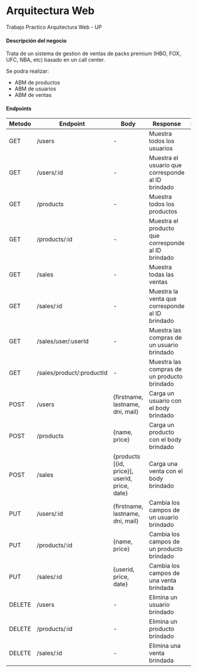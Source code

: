 # Arquitectura Web
Trabajo Practico Arquitectura Web - UP

#### Descripción del negocio
Trata de un sistema de gestion de ventas de packs premium (HBO, FOX, UFC, NBA, etc) basado en un call center. 

Se podra realizar:
- ABM de productos
- ABM de usuarios
- ABM de ventas



#### Endpoints

Metodo  | Endpoint | Body | Response | Status
------------- | ------------- | ------------ | ---------- | ----------
GET  | /users  | - | Muestra todos los usuarios | 200  
GET  | /users/:id  | - | Muestra el usuario que corresponde al ID brindado | 200
GET  | /products  | - | Muestra todos los productos | 200 
GET  | /products/:id  | - | Muestra el producto que corresponde al ID brindado | 200
GET  | /sales  | - | Muestra todas las ventas | 200 
GET  | /sales/:id  | - | Muestra la venta que corresponde al ID brindado | 200 
GET  | /sales/user/:userId  | - | Muestra las compras de un usuario brindado | 200  
GET  | /sales/product/:productId  | - | Muestra las compras de un producto brindado | 200  
POST  | /users  | {firstname, lastname, dni, mail} | Carga un usuario con el body brindado | 200
POST  | /products  | {name, price} | Carga un producto con el body brindado | 200
POST  | /sales  | {products [{id, price}], userid, price, date} | Carga una venta con el body brindado | 200
PUT  | /users/:id  | {firstname, lastname, dni, mail} | Cambia los campos de un usuario brindado | FALTA 
PUT  | /products/:id  | {name, price} | Cambia los campos de un producto brindado | FALTA 
PUT  | /sales/:id  | {userid, price, date} | Cambia los campos de una venta brindada | FALTA 
DELETE  | /users  | - | Elimina un usuario brindado | 200
DELETE  | /products/:id  | - | Elimina un producto brindado | 200
DELETE  | /sales/:id  | - | Elimina una venta brindada | 200
